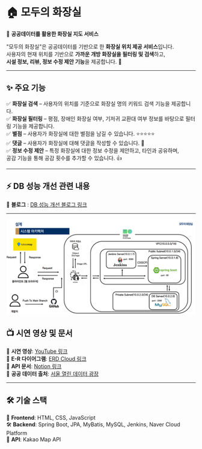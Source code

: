 # 🏠 모두의 화장실

📍 **공공데이터를 활용한 화장실 지도 서비스**  

"모두의 화장실"은 공공데이터를 기반으로 한 **화장실 위치 제공 서비스**입니다.  
사용자의 현재 위치를 기반으로 **가까운 개방 화장실을 필터링 및 검색**하고,  
**시설 정보, 리뷰, 정보 수정 제안 기능**을 제공합니다. 🚻  

---

## ✨ 주요 기능

✅ **화장실 검색** – 사용자의 위치를 기준으로 화장실 명의 키워드 검색 기능을 제공합니다.  
✅ **화장실 필터링** – 평점, 장애인 화장실 여부, 기저귀 교환대 여부 정보를 바탕으로 필터링 기능을 제공합니다.  
✅ **별점** – 사용자가 화장실에 대한 별점을 남길 수 있습니다. ⭐⭐⭐⭐⭐  
✅ **댓글** – 사용자가 화장실에 대해 댓글을 작성할 수 있습니다. 💬  
✅ **정보 수정 제안** – 특정 화장실에 대한 정보 수정을 제안하고, 타인과 공유하며,  
   공감 기능을 통해 공감 횟수를 추가할 수 있습니다. 👍  

---

## ⚡ DB 성능 개선 관련 내용

📌 **블로그** : [DB 성능 개선 블로그 링크](#)  

---



![시스템 아키텍처](https://github.com/GunWooJung/READMEImage/blob/main/%EC%95%84%ED%82%A4%ED%85%8D%EC%B3%90.PNG)






## 📺 시연 영상 및 문서

📌 **시연 영상**: [YouTube 링크](https://www.youtube.com/watch?v=HhzYp6_m4iM)  
📌 **E-R 다이어그램**: [ERD Cloud 링크](https://www.erdcloud.com/d/YYW2iJdB7WtefCCPM)  
📌 **API 문서**: [Notion 링크](https://superb-piper-d4a.notion.site/156ad387decd81098a5dea41c407b662?v=156ad387decd8108a31f000c474b4446)  
📌 **공공 데이터 출처**: [서울 열린 데이터 광장](https://data.seoul.go.kr/dataList/OA-162/S/1/datasetView.do)  

---

## 🛠️ 기술 스택

🚀 **Frontend**: HTML, CSS, JavaScript  
🛠 **Backend**: Spring Boot, JPA, MyBatis, MySQL, Jenkins, Naver Cloud Platform  
📡 **API**: Kakao Map API 
